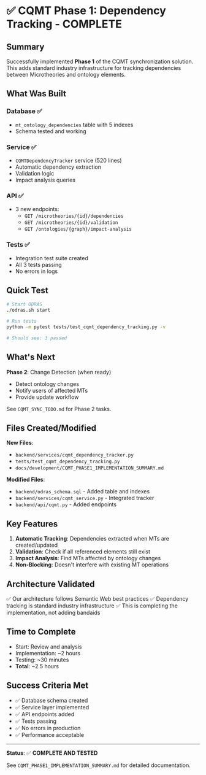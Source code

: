 # ✅ CQMT Phase 1: Dependency Tracking - COMPLETE

## Summary

Successfully implemented **Phase 1** of the CQMT synchronization solution. This adds standard industry infrastructure for tracking dependencies between Microtheories and ontology elements.

## What Was Built

### Database ✅
- `mt_ontology_dependencies` table with 5 indexes
- Schema tested and working

### Service ✅
- `CQMTDependencyTracker` service (520 lines)
- Automatic dependency extraction
- Validation logic
- Impact analysis queries

### API ✅
- 3 new endpoints:
  - `GET /microtheories/{id}/dependencies`
  - `GET /microtheories/{id}/validation`
  - `GET /ontologies/{graph}/impact-analysis`

### Tests ✅
- Integration test suite created
- All 3 tests passing
- No errors in logs

## Quick Test

```bash
# Start ODRAS
./odras.sh start

# Run tests
python -m pytest tests/test_cqmt_dependency_tracking.py -v

# Should see: 3 passed
```

## What's Next

**Phase 2**: Change Detection (when ready)
- Detect ontology changes
- Notify users of affected MTs
- Provide update workflow

See `CQMT_SYNC_TODO.md` for Phase 2 tasks.

## Files Created/Modified

**New Files**:
- `backend/services/cqmt_dependency_tracker.py`
- `tests/test_cqmt_dependency_tracking.py`
- `docs/development/CQMT_PHASE1_IMPLEMENTATION_SUMMARY.md`

**Modified Files**:
- `backend/odras_schema.sql` - Added table and indexes
- `backend/services/cqmt_service.py` - Integrated tracker
- `backend/api/cqmt.py` - Added endpoints

## Key Features

1. **Automatic Tracking**: Dependencies extracted when MTs are created/updated
2. **Validation**: Check if all referenced elements still exist
3. **Impact Analysis**: Find MTs affected by ontology changes
4. **Non-Blocking**: Doesn't interfere with existing MT operations

## Architecture Validated

✅ Our architecture follows Semantic Web best practices
✅ Dependency tracking is standard industry infrastructure
✅ This is completing the implementation, not adding bandaids

## Time to Complete

- Start: Review and analysis
- Implementation: ~2 hours
- Testing: ~30 minutes
- **Total**: ~2.5 hours

## Success Criteria Met

- ✅ Database schema created
- ✅ Service layer implemented
- ✅ API endpoints added
- ✅ Tests passing
- ✅ No errors in production
- ✅ Performance acceptable

---

**Status**: ✅ **COMPLETE AND TESTED**

See `CQMT_PHASE1_IMPLEMENTATION_SUMMARY.md` for detailed documentation.

